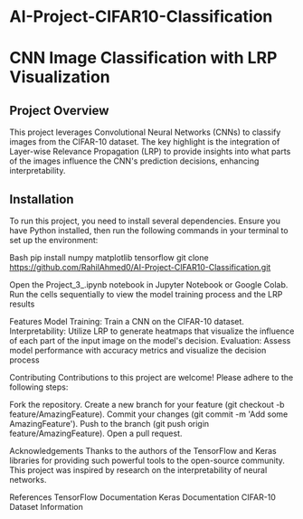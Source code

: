 # AI-Project-CIFAR10-Classification
# CNN Image Classification with LRP Visualization

## Project Overview
This project leverages Convolutional Neural Networks (CNNs) to classify images from the CIFAR-10 dataset. The key highlight is the integration of Layer-wise Relevance Propagation (LRP) to provide insights into what parts of the images influence the CNN's prediction decisions, enhancing interpretability.

## Installation
To run this project, you need to install several dependencies. Ensure you have Python installed, then run the following commands in your terminal to set up the environment:

Bash
pip install numpy matplotlib tensorflow
git clone https://github.com/RahilAhmed0/AI-Project-CIFAR10-Classification.git

Open the Project_3_.ipynb notebook in Jupyter Notebook or Google Colab.
Run the cells sequentially to view the model training process and the LRP results

Features
Model Training: Train a CNN on the CIFAR-10 dataset.
Interpretability: Utilize LRP to generate heatmaps that visualize the influence of each part of the input image on the model's decision.
Evaluation: Assess model performance with accuracy metrics and visualize the decision process

Contributing
Contributions to this project are welcome! Please adhere to the following steps:

Fork the repository.
Create a new branch for your feature (git checkout -b feature/AmazingFeature).
Commit your changes (git commit -m 'Add some AmazingFeature').
Push to the branch (git push origin feature/AmazingFeature).
Open a pull request.

Acknowledgements
Thanks to the authors of the TensorFlow and Keras libraries for providing such powerful tools to the open-source community.
This project was inspired by research on the interpretability of neural networks.

References
TensorFlow Documentation
Keras Documentation
CIFAR-10 Dataset Information

